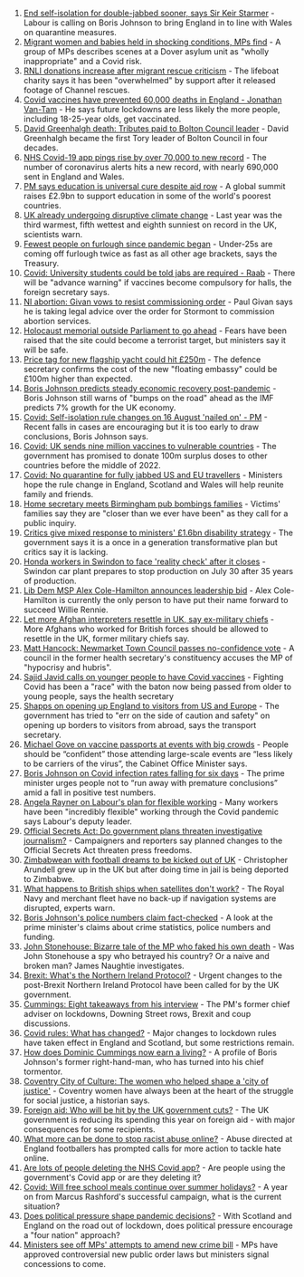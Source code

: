 1. [End self-isolation for double-jabbed sooner, says Sir Keir Starmer](https://www.bbc.co.uk/news/uk-politics-57962409) - Labour is calling on Boris Johnson to bring England in to line with Wales on quarantine measures.
2. [Migrant women and babies held in shocking conditions, MPs find](https://www.bbc.co.uk/news/uk-58019981) - A group of MPs describes scenes at a Dover asylum unit as "wholly inappropriate" and a Covid risk.
3. [RNLI donations increase after migrant rescue criticism](https://www.bbc.co.uk/news/uk-politics-58009646) - The lifeboat charity says it has been "overwhelmed" by support after it released footage of Channel rescues.
4. [Covid vaccines have prevented 60,000 deaths in England - Jonathan Van-Tam](https://www.bbc.co.uk/news/newsbeat-58014546) - He says future lockdowns are less likely the more people, including 18-25-year olds, get vaccinated.
5. [David Greenhalgh death: Tributes paid to Bolton Council leader](https://www.bbc.co.uk/news/uk-england-manchester-58019551) - David Greenhalgh became the first Tory leader of Bolton Council in four decades.
6. [NHS Covid-19 app pings rise by over 70,000 to new record](https://www.bbc.co.uk/news/technology-57970603) - The number of coronavirus alerts hits a new record, with nearly 690,000 sent in England and Wales.
7. [PM says education is universal cure despite aid row](https://www.bbc.co.uk/news/education-58006728) - A global summit raises £2.9bn to support education in some of the world's poorest countries.
8. [UK already undergoing disruptive climate change](https://www.bbc.co.uk/news/science-environment-57988023) - Last year was the third warmest, fifth wettest and eighth sunniest on record in the UK, scientists warn.
9. [Fewest people on furlough since pandemic began](https://www.bbc.co.uk/news/business-57981760) - Under-25s are coming off furlough twice as fast as all other age brackets, says the Treasury.
10. [Covid: University students could be told jabs are required - Raab](https://www.bbc.co.uk/news/uk-58009677) - There will be "advance warning" if vaccines become compulsory for halls, the foreign secretary says.
11. [NI abortion: Givan vows to resist commissioning order](https://www.bbc.co.uk/news/uk-northern-ireland-58018850) - Paul Givan says he is taking legal advice over the order for Stormont to commission abortion services.
12. [Holocaust memorial outside Parliament to go ahead](https://www.bbc.co.uk/news/uk-58012111) - Fears have been raised that the site could become a terrorist target, but ministers say it will be safe.
13. [Price tag for new flagship yacht could hit £250m](https://www.bbc.co.uk/news/uk-politics-58002977) - The defence secretary confirms the cost of the new "floating embassy" could be £100m higher than expected.
14. [Boris Johnson predicts steady economic recovery post-pandemic](https://www.bbc.co.uk/news/uk-politics-57995845) - Boris Johnson still warns of "bumps on the road" ahead as the IMF predicts 7% growth for the UK economy.
15. [Covid: Self-isolation rule changes on 16 August 'nailed on' - PM](https://www.bbc.co.uk/news/uk-57998247) - Recent falls in cases are encouraging but it is too early to draw conclusions, Boris Johnson says.
16. [Covid: UK sends nine million vaccines to vulnerable countries](https://www.bbc.co.uk/news/uk-politics-58004934) - The government has promised to donate 100m surplus doses to other countries before the middle of 2022.
17. [Covid: No quarantine for fully jabbed US and EU travellers](https://www.bbc.co.uk/news/uk-57999362) - Ministers hope the rule change in England, Scotland and Wales will help reunite family and friends.
18. [Home secretary meets Birmingham pub bombings families](https://www.bbc.co.uk/news/uk-england-birmingham-57985651) - Victims' families say they are "closer than we ever have been" as they call for a public inquiry.
19. [Critics give mixed response to ministers' £1.6bn disability strategy](https://www.bbc.co.uk/news/disability-57987803) - The government says it is a once in a generation transformative plan but critics say it is lacking.
20. [Honda workers in Swindon to face 'reality check' after it closes](https://www.bbc.co.uk/news/uk-england-wiltshire-57987601) - Swindon car plant prepares to stop production on July 30 after 35 years of production.
21. [Lib Dem MSP Alex Cole-Hamilton announces leadership bid](https://www.bbc.co.uk/news/uk-scotland-scotland-politics-57996717) - Alex Cole-Hamilton is currently the only person to have put their name forward to succeed Willie Rennie.
22. [Let more Afghan interpreters resettle in UK, say ex-military chiefs](https://www.bbc.co.uk/news/uk-57990020) - More Afghans who worked for British forces should be allowed to resettle in the UK, former military chiefs say.
23. [Matt Hancock: Newmarket Town Council passes no-confidence vote](https://www.bbc.co.uk/news/uk-england-suffolk-57989509) - A council in the former health secretary's constituency accuses the MP of "hypocrisy and hubris".
24. [Sajid Javid calls on younger people to have Covid vaccines](https://www.bbc.co.uk/news/uk-politics-58003454) - Fighting Covid has been a "race" with the baton now being passed from older to young people, says the health secretary
25. [Shapps on opening up England to visitors from US and Europe](https://www.bbc.co.uk/news/uk-politics-58003453) - The government has tried to "err on the side of caution and safety" on opening up borders to visitors from abroad, says the transport secretary.
26. [Michael Gove on vaccine passports at events with big crowds](https://www.bbc.co.uk/news/uk-politics-57988623) - People should be “confident” those attending large-scale events are “less likely to be carriers of the virus”, the Cabinet Office Minister says.
27. [Boris Johnson on Covid infection rates falling for six days](https://www.bbc.co.uk/news/uk-politics-57986503) - The prime minister urges people not to “run away with premature conclusions” amid a fall in positive test numbers.
28. [Angela Rayner on Labour's plan for flexible working](https://www.bbc.co.uk/news/uk-politics-57973490) - Many workers have been "incredibly flexible" working through the Covid pandemic says Labour's deputy leader.
29. [Official Secrets Act: Do government plans threaten investigative journalism?](https://www.bbc.co.uk/news/uk-politics-57998950) - Campaigners and reporters say planned changes to the Official Secrets Act threaten press freedoms.
30. [Zimbabwean with football dreams to be kicked out of UK](https://www.bbc.co.uk/news/world-africa-57917683) - Christopher Arundell grew up in the UK but after doing time in jail is being deported to Zimbabwe.
31. [What happens to British ships when satellites don't work?](https://www.bbc.co.uk/news/uk-politics-57440787) - The Royal Navy and merchant fleet have no back-up if navigation systems are disrupted, experts warn.
32. [Boris Johnson's police numbers claim fact-checked](https://www.bbc.co.uk/news/57987932) - A look at the prime minister's claims about crime statistics, police numbers and funding.
33. [John Stonehouse: Bizarre tale of the MP who faked his own death](https://www.bbc.co.uk/news/uk-politics-57942759) - Was John Stonehouse a spy who betrayed his country? Or a naive and broken man? James Naughtie investigates.
34. [Brexit: What's the Northern Ireland Protocol?](https://www.bbc.co.uk/news/explainers-53724381) - Urgent changes to the post-Brexit Northern Ireland Protocol have been called for by the UK government.
35. [Cummings: Eight takeaways from his interview](https://www.bbc.co.uk/news/uk-politics-57882892) - The PM's former chief adviser on lockdowns, Downing Street rows, Brexit and coup discussions.
36. [Covid rules: What has changed?](https://www.bbc.co.uk/news/explainers-52530518) - Major changes to lockdown rules have taken effect in England and Scotland, but some restrictions remain.
37. [How does Dominic Cummings now earn a living?](https://www.bbc.co.uk/news/uk-politics-49101464) - A profile of Boris Johnson's former right-hand-man, who has turned into his chief tormentor.
38. [Coventry City of Culture: The women who helped shape a 'city of justice'](https://www.bbc.co.uk/news/uk-england-coventry-warwickshire-57555779) - Coventry women have always been at the heart of the struggle for social justice, a historian says.
39. [Foreign aid: Who will be hit by the UK government cuts?](https://www.bbc.co.uk/news/57362816) - The UK government is reducing its spending this year on foreign aid - with major consequences for some recipients.
40. [What more can be done to stop racist abuse online?](https://www.bbc.co.uk/news/uk-politics-57820048) - Abuse directed at England footballers has prompted calls for more action to tackle hate online.
41. [Are lots of people deleting the NHS Covid app?](https://www.bbc.co.uk/news/57779371) - Are people using the government's Covid app or are they deleting it?
42. [Covid: Will free school meals continue over summer holidays?](https://www.bbc.co.uk/news/explainers-53053337) - A year on from Marcus Rashford's successful campaign, what is the current situation?
43. [Does political pressure shape pandemic decisions?](https://www.bbc.co.uk/news/uk-scotland-scotland-politics-57737414) - With Scotland and England on the road out of lockdown, does political pressure encourage a "four nation" approach?
44. [Ministers see off MPs' attempts to amend new crime bill](https://www.bbc.co.uk/news/uk-politics-57680917) - MPs have approved controversial new public order laws but ministers signal concessions to come.
